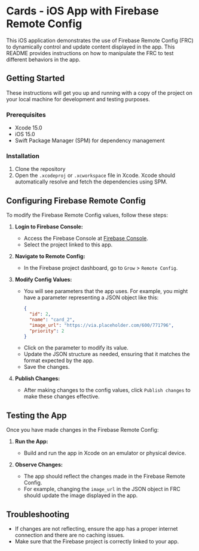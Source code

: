 # Cards - iOS App with Firebase Remote Config

This iOS application demonstrates the use of Firebase Remote Config (FRC) to dynamically control and update content displayed in the app. This README provides instructions on how to manipulate the FRC to test different behaviors in the app.

## Getting Started

These instructions will get you up and running with a copy of the project on your local machine for development and testing purposes.

### Prerequisites

- Xcode 15.0
- iOS 15.0
- Swift Package Manager (SPM) for dependency management

### Installation

1. Clone the repository
2. Open the `.xcodeproj` or `.xcworkspace` file in Xcode. Xcode should automatically resolve and fetch the dependencies using SPM.

## Configuring Firebase Remote Config

To modify the Firebase Remote Config values, follow these steps:

1. **Login to Firebase Console:**
   - Access the Firebase Console at [Firebase Console](https://console.firebase.google.com/).
   - Select the project linked to this app.

2. **Navigate to Remote Config:**
   - In the Firebase project dashboard, go to `Grow` > `Remote Config`.

3. **Modify Config Values:**
   - You will see parameters that the app uses. For example, you might have a parameter representing a JSON object like this:
     ```json
     {
       "id": 2,
       "name": "card_2",
       "image_url": "https://via.placeholder.com/600/771796",
       "priority": 2
     }
     ```
   - Click on the parameter to modify its value.
   - Update the JSON structure as needed, ensuring that it matches the format expected by the app.
   - Save the changes.

4. **Publish Changes:**
   - After making changes to the config values, click `Publish changes` to make these changes effective.

## Testing the App

Once you have made changes in the Firebase Remote Config:

1. **Run the App:**
   - Build and run the app in Xcode on an emulator or physical device.

2. **Observe Changes:**
   - The app should reflect the changes made in the Firebase Remote Config.
   - For example, changing the `image_url` in the JSON object in FRC should update the image displayed in the app.

## Troubleshooting

- If changes are not reflecting, ensure the app has a proper internet connection and there are no caching issues.
- Make sure that the Firebase project is correctly linked to your app.
